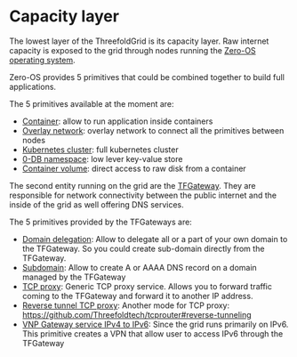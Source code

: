 # Capacity layer

The lowest layer of the ThreefoldGrid is its capacity layer. Raw internet capacity is exposed to the grid through nodes running the [Zero-OS operating system](https://github.com/Threefoldtech/zos).

Zero-OS provides 5 primitives that could be combined together to build full applications.

The 5 primitives available at the moment are:

- [Container](capacity_container.md): allow to run application inside containers
- [Overlay network](capacity_network.md): overlay network to connect all the primitives between nodes
- [Kubernetes cluster](capacity_kubernetes.md): full kubernetes cluster
- [0-DB namespace](capacity_0db.md): low lever key-value store
- [Container volume](capacity_vdisk.md): direct access to raw disk from a container

The second entity running on the grid are the [TFGateway](https://github.com/Threefoldtech/tfgateway). They are responsible for network connectivity between the public internet and the inside of the grid as well offering DNS services.

The 5 primitives provided by the TFGateways are:

- [Domain delegation](capacity_domain_delegation.md): Allow to delegate all or a part of your own domain to the TFGateway. So you could create sub-domain directly from the TFGateway.
- [Subdomain](capacity_subdomain.md): Allow to create A or AAAA DNS record on a domain managed by the TFGateway
- [TCP proxy](capacity_tcp_proxy.md): Generic TCP proxy service. Allows you to forward traffic coming to the TFGateway and forward it to another IP address.
- [Reverse tunnel TCP proxy](capacity_reverse_tcp_proxy.md): Another mode for TCP proxy: https://github.com/Threefoldtech/tcprouter#reverse-tunneling
- [VNP Gateway service IPv4 to IPv6](capacity_gw4to6.md): Since the grid runs primarily on IPv6. This primitive creates a VPN that allow user to access IPv6 through the TFGateway

